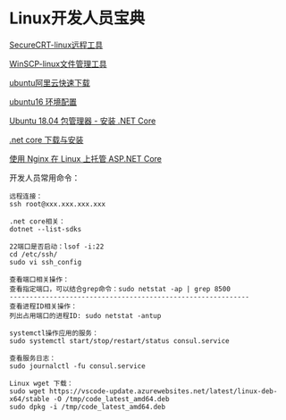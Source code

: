 # Linux开发人员宝典

[SecureCRT-linux远程工具](https://www.vandyke.com/cgi-bin/releases.php?product=securecrt)

[WinSCP-linux文件管理工具](https://winscp.net/eng/download.php)

[ubuntu阿里云快速下载](http://mirrors.aliyun.com/ubuntu-releases/18.04/)

[ubuntu16 环境配置](https://cloud.tencent.com/developer/article/1342775)

[Ubuntu 18.04 包管理器 - 安装 .NET Core](https://docs.microsoft.com/zh-cn/dotnet/core/install/linux-package-manager-ubuntu-1804)

[.net core 下载与安装](https://dotnet.microsoft.com/download)

[使用 Nginx 在 Linux 上托管 ASP.NET Core](https://docs.microsoft.com/zh-cn/aspnet/core/host-and-deploy/linux-nginx?view=aspnetcore-3.1)

开发人员常用命令：
```
远程连接：
ssh root@xxx.xxx.xxx.xxx

.net core相关：
dotnet --list-sdks

22端口是否启动：lsof -i:22
cd /etc/ssh/
sudo vi ssh_config

查看端口相关操作：
查看指定端口，可以结合grep命令：sudo netstat -ap | grep 8500
------------------------------------------------------------
查看进程ID相关操作：
列出占用端口的进程ID: sudo netstat -antup 

systemctl操作应用的服务：
sudo systemctl start/stop/restart/status consul.service

查看服务日志：
sudo journalctl -fu consul.service

Linux wget 下载：
sudo wget https://vscode-update.azurewebsites.net/latest/linux-deb-x64/stable -O /tmp/code_latest_amd64.deb
sudo dpkg -i /tmp/code_latest_amd64.deb
```
